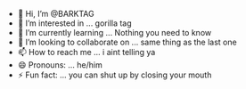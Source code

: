 - 👋 Hi, I’m @BARKTAG
- 👀 I’m interested in ... gorilla tag
- 🌱 I’m currently learning ... Nothing you need to know
- 💞️ I’m looking to collaborate on ... same thing as the last one
- 📫 How to reach me ... i aint telling ya
- 😄 Pronouns: ... he/him
- ⚡ Fun fact: ... you can shut up by closing your mouth

<!---
BARKTAG/BARKTAG is a ✨ special ✨ repository because its `README.md` (this file) appears on your GitHub profile.
You can click the Preview link to take a look at your changes.
--->
